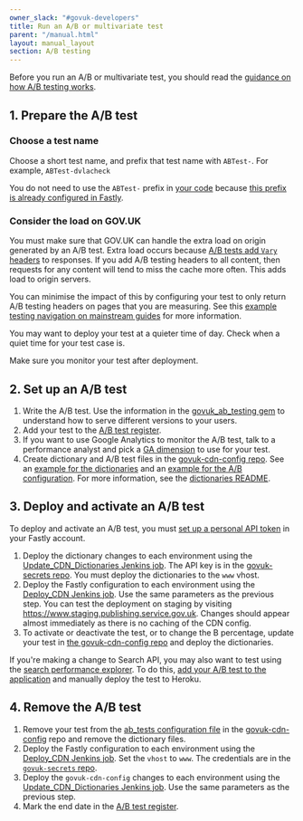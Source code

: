 ```yaml
---
owner_slack: "#govuk-developers"
title: Run an A/B or multivariate test
parent: "/manual.html"
layout: manual_layout
section: A/B testing
---
```


Before you run an A/B or multivariate test, you should read the [guidance on how A/B testing works](/manual/ab-testing.html).

## 1. Prepare the A/B test

### Choose a test name

Choose a short test name, and prefix that test name with `ABTest-`. For example, `ABTest-dvlacheck`

You do not need to use the `ABTest-` prefix in [your code](https://github.com/alphagov/collections/blob/54dd7d22567ec932a16c262387ae609e9cc47aae/app/controllers/concerns/taxon_pages_testable.rb#L25) because [this prefix is already configured in Fastly](https://github.com/alphagov/govuk-cdn-config/blob/955dd25e6443a8fd7142cebdb60d7bee43a067b7/vcl_templates/www.vcl.erb#L348).

### Consider the load on GOV.UK

You must make sure that GOV.UK can handle the extra load
on origin generated by an A/B test. Extra load occurs because [A/B tests add `Vary` headers](https://github.com/alphagov/govuk_ab_testing/blob/8284cb2b2e7d504e412bd9184ddd43f874dd9b7c/lib/govuk_ab_testing/requested_variant.rb#L59)
to responses. If you add A/B testing headers to all content, then requests for any
content will tend to miss the cache more often. This adds load to origin servers.

You can minimise the impact of this by configuring your test to only return A/B
testing headers on pages that you are measuring. See this [example testing navigation on mainstream guides](https://github.com/alphagov/government-frontend/blob/9ba288dd809a2246ec349c708f693ba306c69e7e/app/controllers/concerns/guide_nav_ab_testable.rb#L36) for more information.

You may want to deploy your test at a quieter time of day. Check when a quiet time for your test case is.

Make sure you monitor your test after deployment.

## 2. Set up an A/B test

1. Write the A/B test. Use the information in the [govuk_ab_testing gem][govuk_ab_testing] to understand how to serve different versions to your users.
1. Add your test to the [A/B test register][register].
1. If you want to use Google Analytics to monitor the A/B test, talk to a performance analyst and pick a [GA dimension][analytics-dimensions] to use for your test.
1. Create dictionary and A/B test files in the [govuk-cdn-config repo][govuk-cdn-config]. See an [example for the dictionaries][dictionary-config-example] and an [example for the A/B configuration][cdn-config-example]. For more information, see the [dictionaries README][dictionaries-readme].

## 3. Deploy and activate an A/B test

To deploy and activate an A/B test, you must [set up a personal API token](https://docs.publishing.service.gov.uk/manual/cdn.html#deploying-fastly) in your Fastly account.

1. Deploy the dictionary changes to each environment using the [Update_CDN_Dictionaries Jenkins job][update-cdn-dictionaries]. The API key is in the [govuk-secrets repo][govuk-secrets-fastly]. You must deploy the dictionaries to the `www` vhost.
1. Deploy the Fastly configuration to each environment using the [Deploy_CDN Jenkins job][deploy-cdn]. Use the same parameters as the previous step. You can test the deployment on staging by visiting <https://www.staging.publishing.service.gov.uk>. Changes should appear almost immediately as there is no caching of the CDN config.
1. To activate or deactivate the test, or to change the B percentage, update your test in [the govuk-cdn-config repo][govuk-cdn-config] and deploy the dictionaries.

If you're making a change to Search API, you may also want to test using
the [search performance explorer](https://github.com/alphagov/search-performance-explorer/).
To do this, [add your A/B test to the application](https://github.com/alphagov/search-performance-explorer/commit/01e3d21ceca96951425b5ddc87116f0756411691) and manually deploy the test to Heroku.

[analytics-dimensions]: https://gov-uk.atlassian.net/wiki/display/GOVUK/Analytics+on+GOV.UK
[govuk-secrets-fastly]: https://github.com/alphagov/govuk-secrets/blob/master/pass/2ndline/fastly/2nd_line_api_token.gpg
[dictionaries-readme]: https://github.com/alphagov/govuk-cdn-config#fastly-dictionaries
[dictionary-config-example]: https://github.com/alphagov/govuk-cdn-config-secrets/commit/ba3ec923c0bb5bdf17bdaf02419ff4e049516fda
[govuk_ab_testing]: https://github.com/alphagov/govuk_ab_testing
[cdn-config-example]: https://github.com/alphagov/fastly-configure/pull/29/files

## 4. Remove the A/B test

1. Remove your test from the [ab_tests configuration file][configuration-file] in the [govuk-cdn-config][govuk-cdn-config] repo and remove the dictionary files.
1. Deploy the Fastly configuration to each environment using the [Deploy_CDN Jenkins job][deploy-cdn]. Set the `vhost` to `www`. The credentials are in the [`govuk-secrets` repo](https://github.com/alphagov/govuk-secrets).
1. Deploy the `govuk-cdn-config` changes to each environment using the [Update_CDN_Dictionaries Jenkins job][update-cdn-dictionaries]. Use the same parameters as the previous step.
1. Mark the end date in the [A/B test register][register].

[govuk-cdn-config]: https://github.com/alphagov/govuk-cdn-config
[configuration-file]: https://github.com/alphagov/govuk-cdn-config/blob/master/ab_tests/ab_tests.yaml
[update-cdn-dictionaries]: https://deploy.blue.staging.govuk.digital/job/Update_CDN_Dictionaries/
[deploy-cdn]: https://deploy.blue.staging.govuk.digital/job/Deploy_CDN/
[register]: https://docs.google.com/spreadsheets/d/1voQzdoGAFO9Tnvl7Xq4ahLEAyGtkeAtvTC26SxEP6rE/edit

